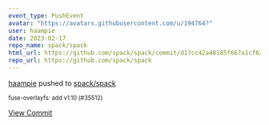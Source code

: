 ```yaml
---
event_type: PushEvent
avatar: "https://avatars.githubusercontent.com/u/194764?"
user: haampie
date: 2023-02-17
repo_name: spack/spack
html_url: https://github.com/spack/spack/commit/d17cc42a48185f667a1cf62856b47e551152acf1
repo_url: https://github.com/spack/spack
---
```


<a href='https://github.com/haampie' target='_blank'>haampie</a> pushed to <a href='https://github.com/spack/spack' target='_blank'>spack/spack</a>

<small>fuse-overlayfs: add v1.10 (#35512)</small>

<a href='https://github.com/spack/spack/commit/d17cc42a48185f667a1cf62856b47e551152acf1' target='_blank'>View Commit</a>